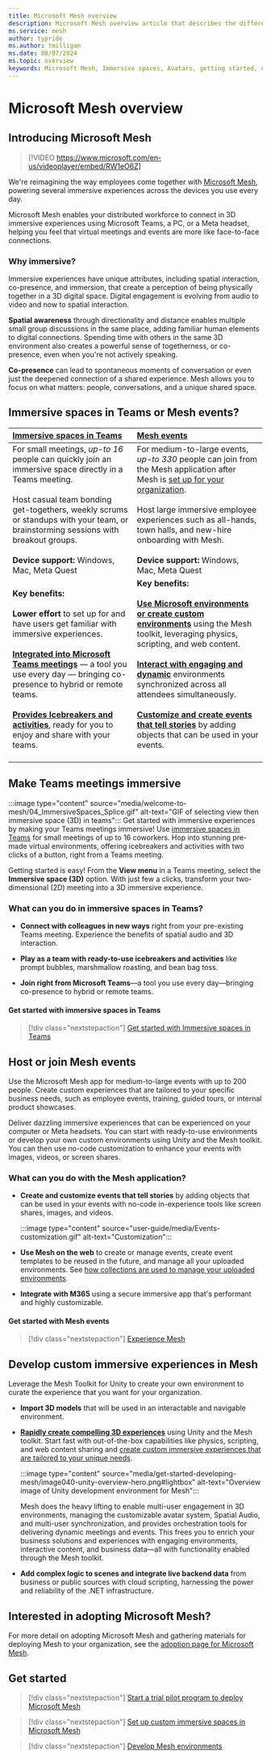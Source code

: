 ```yaml
---
title: Microsoft Mesh overview
description: Microsoft Mesh overview article that describes the different experiences of Mesh and the different reasons to use each of them.
ms.service: mesh
author: typride
ms.author: tmilligan
ms.date: 08/07/2024
ms.topic: overview
keywords: Microsoft Mesh, Immersive spaces, Avatars, getting started, documentation, features
---
```


# Microsoft Mesh overview

## Introducing Microsoft Mesh

> [!VIDEO https://www.microsoft.com/en-us/videoplayer/embed/RW1eO6Z]

We're reimagining the way employees come together with [Microsoft Mesh](https://www.microsoft.com/en-us/microsoft-teams/microsoft-mesh), powering several immersive experiences across the devices you use every day.

Microsoft Mesh enables your distributed workforce to connect in 3D immersive experiences using Microsoft Teams, a PC, or a Meta headset, helping you feel that virtual meetings and events are more like face-to-face connections.

### Why immersive?

Immersive experiences have unique attributes, including spatial interaction, co-presence, and immersion, that create a perception of being physically together in a 3D digital space. Digital engagement is evolving from audio to video and now to spatial interaction.

**Spatial awareness** through directionality and distance enables multiple small group discussions in the same place, adding familiar human elements to digital connections. Spending time with others in the same 3D environment also creates a powerful sense of togetherness, or co-presence, even when you're not actively speaking.

**Co-presence** can lead to spontaneous moments of conversation or even just the deepened connection of a shared experience. Mesh allows you to focus on what matters: people, conversations, and a unique shared space.

## Immersive spaces in Teams or Mesh events?

|**[Immersive spaces in Teams](#what-can-you-do-in-immersive-spaces-in-teams)** |[**Mesh events**](#what-can-you-do-with-the-mesh-application)  |
|:---------|:---------|
| For small meetings, *up-to 16* people can quickly join an immersive space directly in a Teams meeting. <br><br> Host casual team bonding get-togethers, weekly scrums or standups with your team, or brainstorming sessions with breakout groups. <br><br> **Device support:** Windows, Mac, Meta Quest | For medium-to-large events, *up-to 330* people can join from the Mesh application after Mesh is [set up for your organization](Setup/Content/preparing-your-organization.md). <br><br> Host large immersive employee experiences such as all-hands, town halls, and new-hire onboarding with Mesh. <br><br> **Device support:** Windows, Mac, Meta Quest |
|**Key benefits:** <br><br> **Lower effort** to set up for and have users get familiar with immersive experiences. <br><br>**[Integrated into Microsoft Teams meetings](https://support.microsoft.com/en-us/office/get-started-with-immersive-spaces-in-microsoft-teams-4a6182f8-0f43-4c24-bb66-ef229fa221d8)** &#8212; a tool you use every day &#8212; bringing co-presence to hybrid or remote teams. <br><br> **[Provides Icebreakers and activities](https://support.microsoft.com/en-us/office/use-in-meeting-controls-for-immersive-spaces-in-microsoft-teams-ccf689d0-b47e-4e11-9eff-2ca0ce87f422#bkmk_social_games)**, ready for you to enjoy and share with your teams. | **Key benefits:** <br><br> **[Use Microsoft environments or create custom environments](develop/development-overview.md#what-you-can-do-with-mesh)** using the Mesh toolkit, leveraging physics, scripting, and web content.  <br><br> **[Interact with engaging and dynamic](user-guide/join-an-event.md)** environments synchronized across all attendees simultaneously. <br><br> **[Customize and create events that tell stories](events-guide/customize-event.md)** by adding objects that can be used in your events.  <br><br>   |

## Make Teams meetings immersive

:::image type="content" source="media/welcome-to-mesh/04_ImmersiveSpaces_Splice.gif" alt-text="GIF of selecting view then immersive space (3D) in teams":::
Get started with immersive experiences by making your Teams meetings immersive! Use [immersive spaces in Teams](https://support.microsoft.com/en-us/topic/4a6182f8-0f43-4c24-bb66-ef229fa221d8#ID0EBH=Microsoft_Teams) for small meetings of up to 16 coworkers. Hop into stunning pre-made virtual environments, offering icebreakers and activities with two clicks of a button, right from a Teams meeting.

Getting started is easy! From the **View menu** in a Teams meeting, select the **Immersive space (3D)** option. With just few a clicks, transform your two-dimensional (2D) meeting into a 3D immersive experience.

### What can you do in immersive spaces in Teams?

- **Connect with colleagues in new ways** right from your pre-existing Teams meeting. Experience the benefits of spatial audio and 3D interaction.

- **Play as a team with ready-to-use icebreakers and activities** like prompt bubbles, marshmallow roasting, and bean bag toss.

- **Join right from Microsoft Teams**&#8212;a tool you use every day&#8212;bringing co-presence to hybrid or remote teams.

#### Get started with immersive spaces in Teams

> [!div class="nextstepaction"]
> [Get started with Immersive spaces in Teams](https://support.microsoft.com/en-us/topic/4a6182f8-0f43-4c24-bb66-ef229fa221d8#ID0EBH=Microsoft_Teams)

## Host or join Mesh events

Use the Microsoft Mesh app for medium-to-large events with up to 200 people. Create custom experiences that are tailored to your specific business needs, such as employee events, training, guided tours, or internal product showcases.

Deliver dazzling immersive experiences that can be experienced on your computer or Meta headsets. You can start with ready-to-use environments or develop your own custom environments using Unity and the Mesh toolkit. You can then use no-code customization to enhance your events with images, videos, or screen shares.

### What can you do with the Mesh application?

- **Create and customize events that tell stories** by adding objects that can be used in your events with no-code in-experience tools like screen shares, images, and videos.

    :::image type="content" source="user-guide/media/Events-customization.gif" alt-text="Customization":::

- **Use Mesh on the web** to create or manage events, create event templates to be reused in the future, and manage all your uploaded environments. See [how collections are used to manage your uploaded environments](setup/Content/manage-mesh-on-web.md).

- **Integrate with M365** using a secure immersive app that's performant and highly customizable.

#### Get started with Mesh events

> [!div class="nextstepaction"]
> [Experience Mesh](download-mesh-app-tools.md)

## Develop custom immersive experiences in Mesh

Leverage the Mesh Toolkit for Unity to create your own environment to curate the experience that you want for your organization.

- **Import 3D models** that will be used in an interactable and navigable environment.

- **[Rapidly create compelling 3D experiences](develop/development-overview.md#what-you-can-do-with-mesh)** using Unity and the Mesh toolkit. Start fast with out-of-the-box capabilities like physics, scripting, and web content sharing and [create custom immersive experiences that are tailored to your unique needs](develop/development-overview.md).

    :::image type="content" source="media/get-started-developing-mesh/image040-unity-overview-hero.png#lightbox" alt-text="Overview image of Unity development environment for Mesh":::

    Mesh does the heavy lifting to enable multi-user engagement in 3D environments, managing the customizable avatar system, Spatial Audio, and multi-user synchronization, and provides orchestration tools for delivering dynamic meetings and events. This frees you to enrich your business solutions and experiences with engaging environments, interactive content, and business data&#8212;all with functionality enabled through the Mesh toolkit.

- **Add complex logic to scenes and integrate live backend data** from business or public sources with cloud scripting, harnessing the power and reliability of the .NET infrastructure.

## Interested in adopting Microsoft Mesh?

For more detail on adopting Microsoft Mesh and gathering materials for deploying Mesh to your organization, see the [adoption page for Microsoft Mesh](https://adoption.microsoft.com/en-us/microsoft-mesh/).

## Get started

> [!div class="nextstepaction"]
> [Start a trial pilot program to deploy Microsoft Mesh](Setup/Content/it-admin-led-trials.md)

> [!div class="nextstepaction"]
> [Set up custom immersive spaces in Microsoft Mesh](Setup/Content/setup-m365-mesh.md)

> [!div class="nextstepaction"]
> [Develop Mesh environments](develop/development-overview.md)
